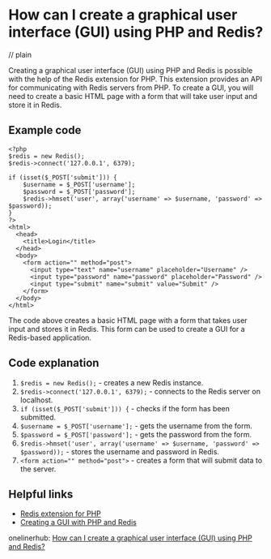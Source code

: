 # How can I create a graphical user interface (GUI) using PHP and Redis?
// plain

Creating a graphical user interface (GUI) using PHP and Redis is possible with the help of the Redis extension for PHP. This extension provides an API for communicating with Redis servers from PHP. To create a GUI, you will need to create a basic HTML page with a form that will take user input and store it in Redis.

## Example code

```
<?php
$redis = new Redis();
$redis->connect('127.0.0.1', 6379);

if (isset($_POST['submit'])) {
    $username = $_POST['username'];
    $password = $_POST['password'];
    $redis->hmset('user', array('username' => $username, 'password' => $password));
}
?>
<html>
  <head>
    <title>Login</title>
  </head>
  <body>
    <form action="" method="post">
      <input type="text" name="username" placeholder="Username" />
      <input type="password" name="password" placeholder="Password" />
      <input type="submit" name="submit" value="Submit" />
    </form>
  </body>
</html>
```

The code above creates a basic HTML page with a form that takes user input and stores it in Redis. This form can be used to create a GUI for a Redis-based application.

## Code explanation

1. `$redis = new Redis();` - creates a new Redis instance.
2. `$redis->connect('127.0.0.1', 6379);` - connects to the Redis server on localhost.
3. `if (isset($_POST['submit'])) {` - checks if the form has been submitted.
4. `$username = $_POST['username'];` - gets the username from the form.
5. `$password = $_POST['password'];` - gets the password from the form.
6. `$redis->hmset('user', array('username' => $username, 'password' => $password));` - stores the username and password in Redis.
7. `<form action="" method="post">` - creates a form that will submit data to the server.

## Helpful links
- [Redis extension for PHP](https://github.com/phpredis/phpredis)
- [Creating a GUI with PHP and Redis](https://www.sitepoint.com/creating-a-gui-with-php-and-redis/)

onelinerhub: [How can I create a graphical user interface (GUI) using PHP and Redis?](https://onelinerhub.com/predis/how-can-i-create-a-graphical-user-interface--gui--using-php-and-redis)